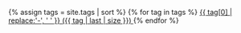 {% assign tags = site.tags | sort %}
{% for tag in tags %}
 <span class="site-tag">
    <a href="/tag/{{ tag | first | slugify }}/" class="techno-lingo"
        style="font-size: {{ tag | last | size  |  times: 4 | plus: 80  }}%">
            {{ tag[0] | replace:'-', ' ' }} ({{ tag | last | size }})
    </a>
</span>
{% endfor %}
